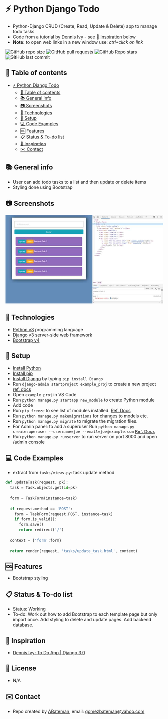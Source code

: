 # :zap: Python Django Todo

* Python-Django CRUD (Create, Read, Update & Delete) app to manage todo tasks
* Code from a tutorial by [Dennis Ivy](https://www.youtube.com/channel/UCTZRcDjjkVajGL6wd76UnGg) - see [:clap: Inspiration](#clap-inspiration) below
* **Note:** to open web links in a new window use: _ctrl+click on link_

![GitHub repo size](https://img.shields.io/github/repo-size/AndrewJBateman/python-django-todos?style=plastic)
![GitHub pull requests](https://img.shields.io/github/issues-pr/AndrewJBateman/python-django-todos?style=plastic)
![GitHub Repo stars](https://img.shields.io/github/stars/AndrewJBateman/python-django-todos?style=plastic)
![GitHub last commit](https://img.shields.io/github/last-commit/AndrewJBateman/python-django-todos?style=plastic)

## :page_facing_up: Table of contents

* [:zap: Python Django Todo](#zap-python-django-todo)
  * [:page_facing_up: Table of contents](#page_facing_up-table-of-contents)
  * [:books: General info](#books-general-info)
  * [:camera: Screenshots](#camera-screenshots)
  * [:signal_strength: Technologies](#signal_strength-technologies)
  * [:floppy_disk: Setup](#floppy_disk-setup)
  * [:computer: Code Examples](#computer-code-examples)
  * [:cool: Features](#cool-features)
  * [:clipboard: Status & To-do list](#clipboard-status--to-do-list)
  * [:clap: Inspiration](#clap-inspiration)
  * [:envelope: Contact](#envelope-contact)

## :books: General info

* User can add todo tasks to a list and then update or delete items
* Styling done using Bootstrap

## :camera: Screenshots

![screen print](./img/tasks.jpg)

## :signal_strength: Technologies

* [Python v3](https://www.python.org/) programming language
* [Django v3](https://www.djangoproject.com/) server-side web framework
* [Bootstrap v4](https://getbootstrap.com/)

## :floppy_disk: Setup

* [Install Python](https://docs.python-guide.org/starting/installation/)
* [Install pip](https://docs.python-guide.org/dev/virtualenvs/#installing-pipenv)
* [Install Django](https://docs.djangoproject.com/en/3.1/howto/windows/) by typing `pip install Django`
* Run `django-admin startproject example_proj` to create a new project [ref. docs](https://docs.djangoproject.com/en/3.1/intro/tutorial01/)
* Open `example_proj` in VS Code
* Run `python manage.py startapp new_module` to create Python module
* Add code
* Run `pip freeze` to see list of modules installed. [Ref. Docs](https://pip.pypa.io/en/stable/reference/pip_freeze/)
* Run `python manage.py makemigrations` for changes to models etc.
* Run `python manage.py migrate` to migrate the migration files.
* For Admin panel: to add a superuser Run `python manage.py createsuperuser --username=joe --email=joe@example.com` [Ref. Docs](https://docs.djangoproject.com/en/3.1/topics/auth/default/)
* Run `python manage.py runserver` to run server on port 8000 and open /admin console

## :computer: Code Examples

* extract from `tasks/views.py`: task update method

```python
def updateTask(request, pk):
  task = Task.objects.get(id=pk)

  form = TaskForm(instance=task)

  if request.method == 'POST':
    form = TaskForm(request.POST, instance=task)
    if form.is_valid():
      form.save()
      return redirect('/')

  context = {'form':form}

  return render(request, 'tasks/update_task.html', context)
```

## :cool: Features

* Bootstrap styling

## :clipboard: Status & To-do list

* Status: Working
* To-do: Work out how to add Bootstrap to each template page but only import once. Add styling to delete and update pages. Add backend database.

## :clap: Inspiration

* [Dennis Ivy: To Do App | Django 3.0](https://www.youtube.com/watch?v=4RWFvXDUmjo)

## :file_folder: License

* N/A

## :envelope: Contact

* Repo created by [ABateman](https://github.com/AndrewJBateman), email: gomezbateman@yahoo.com
